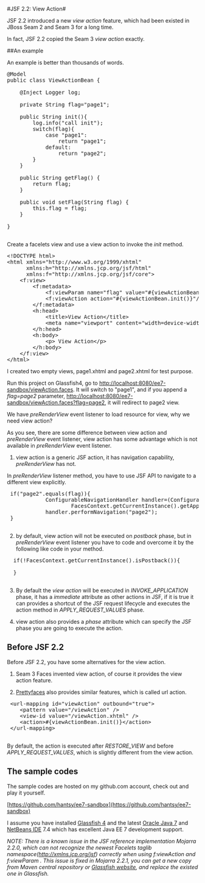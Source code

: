 #JSF 2.2: View Action#

JSF 2.2 introduced a new *view action* feature, which had been existed in JBoss Seam 2 and Seam 3 for a long time.

In fact, JSF 2.2 copied the Seam 3 *view action* exactly.


##An example

An example is better than thousands of words.

<pre>
@Model
public class ViewActionBean {
    
    @Inject Logger log;
    
    private String flag="page1";
    
    public String init(){
        log.info("call init");
        switch(flag){
            case "page1":
                return "page1";
            default:
                return "page2";  
        } 
    }

    public String getFlag() {
        return flag;
    }

    public void setFlag(String flag) {
        this.flag = flag;
    }
    
}

</pre>

Create a facelets view and use a view action to invoke the *init* method.

<pre>
&lt;!DOCTYPE html>
&lt;html xmlns="http://www.w3.org/1999/xhtml"
      xmlns:h="http://xmlns.jcp.org/jsf/html" 
      xmlns:f="http://xmlns.jcp.org/jsf/core">
    &lt;f:view>
        &lt;f:metadata>
            &lt;f:viewParam name="flag" value="#{viewActionBean.flag}"/>
            &lt;f:viewAction action="#{viewActionBean.init()}"/>
        &lt;/f:metadata>
        &lt;h:head>
            &lt;title>View Action&lt;/title>
            &lt;meta name="viewport" content="width=device-width" />
        &lt;/h:head>
        &lt;h:body>
            &lt;p> View Action&lt;/p>
        &lt;/h:body>
    &lt;/f:view>
&lt;/html>
</pre>

I created two empty views, page1.xhtml and page2.xhtml for test purpose.

Run this project on Glassfish4, go to [http://localhost:8080/ee7-sandbox/viewAction.faces](http://localhost:8080/ee7-sandbox/viewAction.faces). It will switch to "page1", and if you append a *flag=page2* parameter, [http://localhost:8080/ee7-sandbox/viewAction.faces?flag=page2](http://localhost:8080/ee7-sandbox/viewAction.faces?flag=page2), it will redirect to page2 view.

We have *preRenderView* event listener to load resource for view, why we need view action?

As you see, there are some difference between view action and *preRenderView* event listener, view action has some advantage which is not available in *preRenderView* event listener.

1. view action is a generic JSF action, it has navigation capability, *preRenderView* has not.

 In *preRenderView* listener method, you have to use JSF API to navigate to a different view explicitly.
 
 <pre>
 if("page2".equals(flag)){
            ConfigurableNavigationHandler handler=(ConfigurableNavigationHandler)  
                    FacesContext.getCurrentInstance().getApplication().getNavigationHandler();      
            handler.performNavigation("page2");
 }
 </pre>

2. by default, view action will not be executed on *postback* phase, but  in *preRenderView* event listener you have to code and overcome it by the following like code in your method.

 <pre>
  if(!FacesContext.getCurrentInstance().isPostback()){
  
  }
 </pre>

3. By default the *view action* will be executed in *INVOKE_APPLICATION* phase, it has a *immediate* attribute as other actions in JSF, if it is true it can provides a shortcut of the JSF request lifecycle and executes the action method in *APPLY_REQUEST_VALUES* phase.

4. view action also provides a *phase* attribute which can specify the JSF phase you are going to execute the action.

## Before JSF 2.2

Before JSF 2.2, you have some alternatives for the view action.

1. Seam 3 Faces invented view action, of course it provides the view action feature. 

2. [Prettyfaces](http://ocpsoft.org/prettyfaces/) also provides similar features, which is called url action.

 <pre>
 &lt;url-mapping id="viewAction" outbound="true">
 	&lt;pattern value="/viewAction" />
 	&lt;view-id value="/viewAction.xhtml" />
 	&lt;action>#{viewActionBean.init()}&lt;/action>
 &lt;/url-mapping>
 </pre>

 By default, the action is executed after *RESTORE_VIEW* and before *APPLY_REQUEST_VALUES*, which is slightly different from the view action.


## The sample codes

The sample codes are hosted on my github.com account, check out and play it yourself.

[https://github.com/hantsy/ee7-sandbox](https://github.com/hantsy/ee7-sandbox)

I assume you have installed [Glassfish 4](http://glassfish.java.net) and the latest [Oracle Java 7](http://java.oracle.com) and [NetBeans IDE](http://www.netbeans.org) 7.4 which has excellent Java EE 7 development support.

*NOTE: There is a known issue in the JSF reference implementation Mojarra 2.2.0, which can not recognize the newest Facelets taglib namespace(http://xmlns.jcp.org/jsf) correctly when using f:viewAction and f:viewParam . This issue is fixed in Mojarra 2.2.1, you can get a new copy from Maven central repository or [Glassfish website](http://glassfish.java.net), and replace the existed one in Glassfish.*
